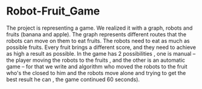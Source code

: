 # Robot-Fruit_Game
The project is representing a game.
We realized it with a graph, robots and fruits (banana and apple). 
The graph represents different routes that the robots can move on them to eat fruits. 
The robots need to eat as much as possible fruits. 
Every fruit brings a different score, and they need to achieve as high a result as possible. 
In the game has 2 possibilities , one is manual – the player  moving the robots to the fruits  ,
and the other is an automatic game – for that we write and algorithm who moved the robots to the fruit who's the closed
to him and the robots move alone and trying to get the best result he can , the game continued 60 seconds).
